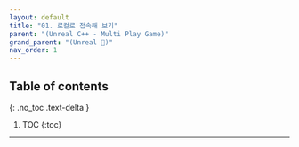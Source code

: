 ```yaml
---
layout: default
title: "01. 로컬로 접속해 보기"
parent: "(Unreal C++ - Multi Play Game)"
grand_parent: "(Unreal 🚀)"
nav_order: 1
---
```


## Table of contents
{: .no_toc .text-delta }

1. TOC
{:toc}

---